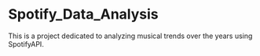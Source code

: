 # Spotify_Data_Analysis
This is a project dedicated to analyzing musical trends over the years using SpotifyAPI.
